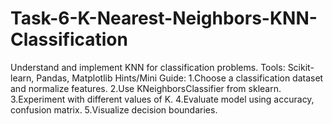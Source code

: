 # Task-6-K-Nearest-Neighbors-KNN-Classification
 Understand and implement KNN for classification problems.  Tools:  Scikit-learn, Pandas, Matplotlib  Hints/Mini Guide:  1.Choose a classification dataset and normalize features.  2.Use KNeighborsClassifier from sklearn.  3.Experiment with different values of K.  4.Evaluate model using accuracy, confusion matrix.  5.Visualize decision boundaries.
